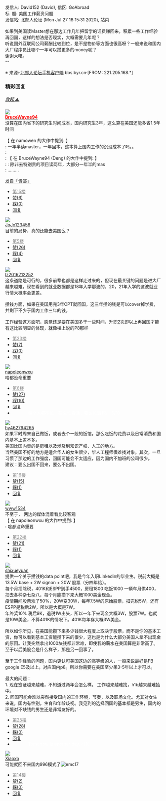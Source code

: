 <div class="a-content-wrap">发信人: David152 (David), 信区: GoAbroad<br>标&nbsp;&nbsp;题: 美国工作薪资问题<br>发信站: 北邮人论坛 (Mon Jul 27 18:15:31 2020), 站内<br><br>如果到美国读Master想在那边工作几年把留学的话费赚回来，积累一些工作经验再回国，这样的想法是否现实，大概需要几年呢？<br>听说国外互联网公司薪酬比较到位，是不是物价等方面也很高呀？一般来说和国内大厂程序员比哪个一年可以攒更多的money呢？<br>谢谢大噶。<br>--<br><br><font class="f000"></font><font class="f004">※ 来源:·<a target="_blank" href="http://developers.byr.cn/mobile">北邮人论坛手机客户端</a> bbs.byr.cn·[FROM: 221.205.168.*]</font><font class="f000"><br></font><div id="nice_view" class="corner" style="margin:0;display:block"><div class="a-nice-comment-divline"><h3><span>精彩回复</span></h3><h5><a class="a-func-toggle" style="color:#555;" href="#">收起 ▲</a></h5></div><div class="a-nice-comment"><div class="a-nice-comment-item"><a class="a-nice-comment-face" href="/user/query/BruceWayne94"><img src="https://bbs.byr.cn/uploadFace/B/BruceWayne94.9966.jpg"></a><div class="a-nice-comment-cell"><div class="a-nice-comment-id"><a href="/user/query/BruceWayne94"><strong style="color:red;">BruceWayne94</strong></a></div><div class="a-nice-comment-content">没算在国内省下的研究生时间成本，国内研究生3年，这么算在美国还能多省1.5年时间<br><br>【 在 namowen 的大作中提到: 】<br>: 一年半读master，一年回本，这本算上国内工作的沉没成本了吗。。<br>: <br>: 【 在 BruceWayne94 (Deng) 的大作中提到: 】<br>: : 除非去特别贵的项目读两年，大部分一年半的mas<br>: .........<br><br><a target="_blank" href="http://guiyou.wangx.in">发自「贵邮」</a></div><div><ul class="a-func a-nice-comment-func"><li><a class="a-nice-comment-floor" style="color:#888;" title="点击跳转" href="/article/GoAbroad/371762?s=371782">第15楼</a></li><li><a href="/article/GoAbroad/ajax_voteup/371782.json" class="a-func-like" id="like_list371782"><samp class="ico-pos-zaninactive" id="icon_like_list371782"></samp>赞(6)</a></li><li><a href="/article/GoAbroad/ajax_votedown/371782.json" id="listCai371782" class="a-func-cai"><samp class="ico-pos-caiinactive" id="icon_list_cai371782"></samp>踩(0)</a></li><li><samp class="ico-pos-reply"></samp><a href="/article/GoAbroad/post/371782" class="a-post">回复</a></li></ul></div></div></div><div class="a-nice-comment-item"><a class="a-nice-comment-face" href="/user/query/JoJo123456"><img src="https://bbs.byr.cn/img/face_default_m.jpg"></a><div class="a-nice-comment-cell"><div class="a-nice-comment-id"><a href="/user/query/JoJo123456">JoJo123456</a></div><div class="a-nice-comment-content">目前的局势，真的还能去美国么？</div><div><ul class="a-func a-nice-comment-func"><li><a class="a-nice-comment-floor" style="color:#888;" title="点击跳转" href="/article/GoAbroad/371762?s=371772">第5楼</a></li><li><a href="/article/GoAbroad/ajax_voteup/371772.json" class="a-func-like" id="like_list371772"><samp class="ico-pos-zaninactive" id="icon_like_list371772"></samp>赞(26)</a></li><li><a href="/article/GoAbroad/ajax_votedown/371772.json" id="listCai371772" class="a-func-cai"><samp class="ico-pos-caiinactive" id="icon_list_cai371772"></samp>踩(4)</a></li><li><samp class="ico-pos-reply"></samp><a href="/article/GoAbroad/post/371772" class="a-post">回复</a></li></ul></div></div></div><div class="a-nice-comment-item"><a class="a-nice-comment-face" href="/user/query/lz2016212252"><img src="https://bbs.byr.cn/uploadFace/L/lz2016212252.1073.jpg"></a><div class="a-nice-comment-cell"><div class="a-nice-comment-id"><a href="/user/query/lz2016212252">lz2016212252</a></div><div class="a-nice-comment-content">这条道路是可行的，很多前辈也都是这样走过来的，但现在最关键的问题是进大厂越来越难，现在看到的就业数据都是18年入学那波的，20，21年入学的这波就业行情大概率会更差。<br><br>攒钱方面，如果在美国用完3年OPT就回国，这三年攒的钱是可以cover掉学费，并剩下不少于国内工作三年的钱。<br><br>工作经验这方面吧，感觉还是要在美国多干一些时间，升职2次即以上再回国才能有这比较明显的体现，就像楼上说的P8那样</div><div><ul class="a-func a-nice-comment-func"><li><a class="a-nice-comment-floor" style="color:#888;" title="点击跳转" href="/article/GoAbroad/371762?s=371792">第23楼</a></li><li><a href="/article/GoAbroad/ajax_voteup/371792.json" class="a-func-like" id="like_list371792"><samp class="ico-pos-zaninactive" id="icon_like_list371792"></samp>赞(7)</a></li><li><a href="/article/GoAbroad/ajax_votedown/371792.json" id="listCai371792" class="a-func-cai"><samp class="ico-pos-caiinactive" id="icon_list_cai371792"></samp>踩(0)</a></li><li><samp class="ico-pos-reply"></samp><a href="/article/GoAbroad/post/371792" class="a-post">回复</a></li></ul></div></div></div><div class="a-nice-comment-item"><a class="a-nice-comment-face" href="/user/query/napoleonwxu"><img src="https://bbs.byr.cn/uploadFace/N/napoleonwxu.6365.jpg"></a><div class="a-nice-comment-cell"><div class="a-nice-comment-id"><a href="/user/query/napoleonwxu">napoleonwxu</a></div><div class="a-nice-comment-content">啥都没命重要</div><div><ul class="a-func a-nice-comment-func"><li><a class="a-nice-comment-floor" style="color:#888;" title="点击跳转" href="/article/GoAbroad/371762?s=371773">第6楼</a></li><li><a href="/article/GoAbroad/ajax_voteup/371773.json" class="a-func-like" id="like_list371773"><samp class="ico-pos-zaninactive" id="icon_like_list371773"></samp>赞(27)</a></li><li><a href="/article/GoAbroad/ajax_votedown/371773.json" id="listCai371773" class="a-func-cai"><samp class="ico-pos-caiinactive" id="icon_list_cai371773"></samp>踩(10)</a></li><li><samp class="ico-pos-reply"></samp><a href="/article/GoAbroad/post/371773" class="a-post">回复</a></li><li><a href="#" style="color:white;margin:0px 50px;">每个人都在忙，要么忙着活，要么忙着死。 6/10</a></li></ul></div></div></div><div class="a-nice-comment-item"><a class="a-nice-comment-face" href="/user/query/hy462794265"><img src="https://bbs.byr.cn/img/face_default_m.jpg"></a><div class="a-nice-comment-cell"><div class="a-nice-comment-id"><a href="/user/query/hy462794265">hy462794265</a></div><div class="a-nice-comment-content">如果平时周末自己做饭，或者去个一般的饭馆，那么吃饭的花费以及日常消费和国内基本上差不多。<br>美国比国内贵的是房租以及涉及到知识产权、人工的地方。<br>当然美国不好的地方是适合华人的女生很少，华人工程师很难找对象。其次，一旦习惯了那边的工作强度，回国可能会不太适应，因为国内不加班的公司很少。<br>建议：要么出国不回来，要么不出国。</div><div><ul class="a-func a-nice-comment-func"><li><a class="a-nice-comment-floor" style="color:#888;" title="点击跳转" href="/article/GoAbroad/371762?s=371783">第16楼</a></li><li><a href="/article/GoAbroad/ajax_voteup/371783.json" class="a-func-like" id="like_list371783"><samp class="ico-pos-zaninactive" id="icon_like_list371783"></samp>赞(15)</a></li><li><a href="/article/GoAbroad/ajax_votedown/371783.json" id="listCai371783" class="a-func-cai"><samp class="ico-pos-caiinactive" id="icon_list_cai371783"></samp>踩(1)</a></li><li><samp class="ico-pos-reply"></samp><a href="/article/GoAbroad/post/371783" class="a-post">回复</a></li></ul></div></div></div><div class="a-nice-comment-item"><a class="a-nice-comment-face" href="/user/query/www1534"><img src="https://bbs.byr.cn/img/face_default_m.jpg"></a><div class="a-nice-comment-cell"><div class="a-nice-comment-id"><a href="/user/query/www1534">www1534</a></div><div class="a-nice-comment-content">不至于， 两边的媒体混着看比较客观<br>【 在 napoleonwxu 的大作中提到: 】<br>: 啥都没命重要</div><div><ul class="a-func a-nice-comment-func"><li><a class="a-nice-comment-floor" style="color:#888;" title="点击跳转" href="/article/GoAbroad/371762?s=371790">第22楼</a></li><li><a href="/article/GoAbroad/ajax_voteup/371790.json" class="a-func-like" id="like_list371790"><samp class="ico-pos-zaninactive" id="icon_like_list371790"></samp>赞(21)</a></li><li><a href="/article/GoAbroad/ajax_votedown/371790.json" id="listCai371790" class="a-func-cai"><samp class="ico-pos-caiinactive" id="icon_list_cai371790"></samp>踩(1)</a></li><li><samp class="ico-pos-reply"></samp><a href="/article/GoAbroad/post/371790" class="a-post">回复</a></li></ul></div></div></div><div class="a-nice-comment-item"><a class="a-nice-comment-face" href="/user/query/shixueyuan"><img src="https://bbs.byr.cn/img/face_default_m.jpg"></a><div class="a-nice-comment-cell"><div class="a-nice-comment-id"><a href="/user/query/shixueyuan">shixueyuan</a></div><div class="a-nice-comment-content">提供一个关于攒钱的data point吧，我是今年入职Linkedin的毕业生。税前大概是13.5W base + 2W signon + 20W 股票（分四年给）。<br>每个月扣除税，401K和ESPP到手4500，房租1800 吃饭1000 一辆车月供400，扣去各种杂七杂八，每个月能攒下来大概1000美金现金。<br>疫情期间股票涨了50%，20W变30W，每年7.5W的原始股票，扣完税5W，还有ESPP是税后2W，所以是大概是7W。<br>年终奖10% 税后9K，退税1W出头，所以一年下来现金大概3W，股票7W。也就是10W美金，不算401K的情况下。401K每年存大概3W美金。<br><br>所以如你所见，在美国能攒下来多少钱很大程度上取决于股票，而不是你的基本工资，你可以看到基本工资能攒下来的很少，这也是为什么大部分美国人拿不出现金的原因。让我突然拿出1000块钱都非常难，即使我的薪水在美国算是非常高了。至于以后美股会是什么样子，那是另一回事了。<br><br>至于工作经验的问题，国内更认可美国这边的高等级的人，一般来说最好是FB google E5及以上。对应国内p8。所以你需要在美国至少呆3-5年以上才可以。<br><br>最大的问题： <br>1. 现在签证越来越难，不知道过两年会怎么样。 工作越来越难找，h1b越来越难抽中。<br>2. 回国可能会难以突然接受国内的工作环境，节奏，以及职场文化。尤其对女生来说，国内有性别，生育和年龄歧视。我见到的选择回国的基本都是男生，国内的环境对不缺钱的男生还是非常友好的。</div><div><ul class="a-func a-nice-comment-func"><li><a class="a-nice-comment-floor" style="color:#888;" title="点击跳转" href="/article/GoAbroad/371762?s=371797">第25楼</a></li><li><a href="/article/GoAbroad/ajax_voteup/371797.json" class="a-func-like" id="like_list371797"><samp class="ico-pos-zaninactive" id="icon_like_list371797"></samp>赞(28)</a></li><li><a href="/article/GoAbroad/ajax_votedown/371797.json" id="listCai371797" class="a-func-cai"><samp class="ico-pos-caiinactive" id="icon_list_cai371797"></samp>踩(0)</a></li><li><samp class="ico-pos-reply"></samp><a href="/article/GoAbroad/post/371797" class="a-post">回复</a></li><li><a href="#" style="color:white;margin:0px 50px;">Tomorrow is another day. 4/10</a></li></ul></div></div></div><div class="a-nice-comment-item"><a class="a-nice-comment-face" href="/user/query/Xiaoxb"><img src="https://bbs.byr.cn/uploadFace/X/Xiaoxb.8093.jpg"></a><div class="a-nice-comment-cell"><div class="a-nice-comment-id"><a href="/user/query/Xiaoxb">Xiaoxb</a></div><div class="a-nice-comment-content">可能就回不来国内996模式了<img src="/img/ubb/emc/17.gif" alt="emc17" style="display:inline;border-style:none"></div><div><ul class="a-func a-nice-comment-func"><li><a class="a-nice-comment-floor" style="color:#888;" title="点击跳转" href="/article/GoAbroad/371762?s=371781">第14楼</a></li><li><a href="/article/GoAbroad/ajax_voteup/371781.json" class="a-func-like" id="like_list371781"><samp class="ico-pos-zaninactive" id="icon_like_list371781"></samp>赞(2)</a></li><li><a href="/article/GoAbroad/ajax_votedown/371781.json" id="listCai371781" class="a-func-cai"><samp class="ico-pos-caiinactive" id="icon_list_cai371781"></samp>踩(0)</a></li><li><samp class="ico-pos-reply"></samp><a href="/article/GoAbroad/post/371781" class="a-post">回复</a></li></ul></div></div></div></div></div><!--成就解锁：彩蛋2号获得！输入魂斗罗秘籍可解锁彩蛋3号。hint： IE 0=A  1=B--来自bbs.byr.cn----></div>